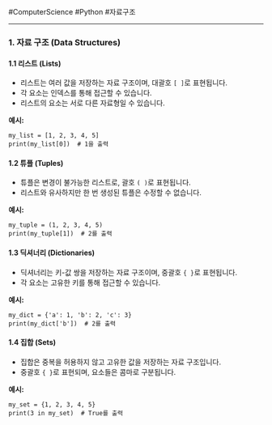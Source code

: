 #ComputerScience #Python #자료구조 

---
### 1. 자료 구조 (Data Structures)

#### 1.1 리스트 (Lists)

- 리스트는 여러 값을 저장하는 자료 구조이며, 대괄호 `[ ]`로 표현됩니다.
- 각 요소는 인덱스를 통해 접근할 수 있습니다.
- 리스트의 요소는 서로 다른 자료형일 수 있습니다.

**예시:**
```
my_list = [1, 2, 3, 4, 5] 
print(my_list[0])  # 1을 출력
```
#### 1.2 튜플 (Tuples)

- 튜플은 변경이 불가능한 리스트로, 괄호 `( )`로 표현됩니다.
- 리스트와 유사하지만 한 번 생성된 튜플은 수정할 수 없습니다.

**예시:**
```
my_tuple = (1, 2, 3, 4, 5) 
print(my_tuple[1])  # 2를 출력
```
#### 1.3 딕셔너리 (Dictionaries)

- 딕셔너리는 키-값 쌍을 저장하는 자료 구조이며, 중괄호 `{ }`로 표현됩니다.
- 각 요소는 고유한 키를 통해 접근할 수 있습니다.

**예시:**
```
my_dict = {'a': 1, 'b': 2, 'c': 3} 
print(my_dict['b'])  # 2를 출력
```
#### 1.4 집합 (Sets)

- 집합은 중복을 허용하지 않고 고유한 값을 저장하는 자료 구조입니다.
- 중괄호 `{ }`로 표현되며, 요소들은 콤마로 구분됩니다.

**예시:**
```
my_set = {1, 2, 3, 4, 5} 
print(3 in my_set)  # True를 출력
```
